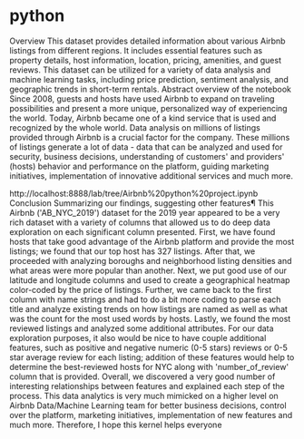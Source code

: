 # python
Overview
This dataset provides detailed information about various Airbnb listings from different regions. It includes essential features such as property details, host information, location, pricing, amenities, and guest reviews. This dataset can be utilized for a variety of data analysis and machine learning tasks, including price prediction, sentiment analysis, and geographic trends in short-term rentals.
Abstract overview of the notebook Since 2008, guests and hosts have used Airbnb to expand on traveling possibilities and present a more unique, personalized way of experiencing the world. Today, Airbnb became one of a kind service that is used and recognized by the whole world. Data analysis on millions of listings provided through Airbnb is a crucial factor for the company. These millions of listings generate a lot of data - data that can be analyzed and used for security, business decisions, understanding of customers' and providers' (hosts) behavior and performance on the platform, guiding marketing initiatives, implementation of innovative additional services and much more.


http://localhost:8888/lab/tree/Airbnb%20python%20project.ipynb
Conclusion
Summarizing our findings, suggesting other features¶ This Airbnb ('AB_NYC_2019') dataset for the 2019 year appeared to be a very rich dataset with a variety of columns that allowed us to do deep data exploration on each significant column presented. First, we have found hosts that take good advantage of the Airbnb platform and provide the most listings; we found that our top host has 327 listings. After that, we proceeded with analyzing boroughs and neighborhood listing densities and what areas were more popular than another. Next, we put good use of our latitude and longitude columns and used to create a geographical heatmap color-coded by the price of listings. Further, we came back to the first column with name strings and had to do a bit more coding to parse each title and analyze existing trends on how listings are named as well as what was the count for the most used words by hosts. Lastly, we found the most reviewed listings and analyzed some additional attributes. For our data exploration purposes, it also would be nice to have couple additional features, such as positive and negative numeric (0-5 stars) reviews or 0-5 star average review for each listing; addition of these features would help to determine the best-reviewed hosts for NYC along with 'number_of_review' column that is provided. Overall, we discovered a very good number of interesting relationships between features and explained each step of the process. This data analytics is very much mimicked on a higher level on Airbnb Data/Machine Learning team for better business decisions, control over the platform, marketing initiatives, implementation of new features and much more. Therefore, I hope this kernel helps everyone
